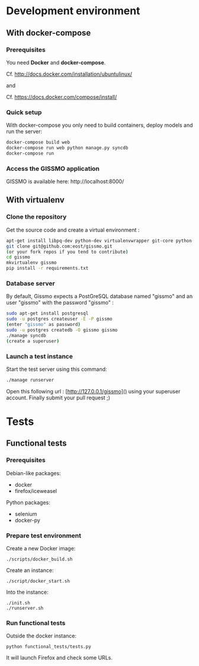 # Development environment

## With docker-compose

### Prerequisites

You need **Docker** and **docker-compose**.

Cf. http://docs.docker.com/installation/ubuntulinux/

and

Cf. https://docs.docker.com/compose/install/

### Quick setup

With docker-compose you only need to build containers, deploy models and
run the server:

```bash
docker-compose build web
docker-compose run web python manage.py syncdb
docker-compose run
```

### Access the GISSMO application

GISSMO is available here: http://localhost:8000/

## With virtualenv

### Clone the repository

Get the source code and create a virtual environment :
```bash
apt-get install libpq-dev python-dev virtualenvwrapper git-core python-pip
git clone git@github.com:eost/gissmo.git
(or your fork repos if you tend to contribute)
cd gissmo
mkvirtualenv gissmo
pip install -r requirements.txt
```

### Database server

By default, Gissmo expects a PostGreSQL database named "gissmo" and an user "gissmo" with the password "gissmo" :
```bash
sudo apt-get install postgresql
sudo -u postgres createuser -E -P gissmo
(enter "gissmo" as password)
sudo -u postgres createdb -O gissmo gissmo
./manage syncdb
(create a superuser)
```

### Launch a test instance

Start the test server using this command:
```bash
./manage runserver
```

Open this following url : [http://127.0.0.1/gissmo]() using your superuser account. Finally submit your pull request ;)

# Tests

## Functional tests

### Prerequisites

Debian-like packages:

  * docker
  * firefox/iceweasel

Python packages:

  * selenium
  * docker-py

### Prepare test environment

Create a new Docker image:

    ./scripts/docker_build.sh

Create an instance:

    ./script/docker_start.sh

Into the instance:

    ./init.sh
    ./runserver.sh

### Run functional tests

Outside the docker instance:

    python functional_tests/tests.py

It will launch Firefox and check some URLs.
